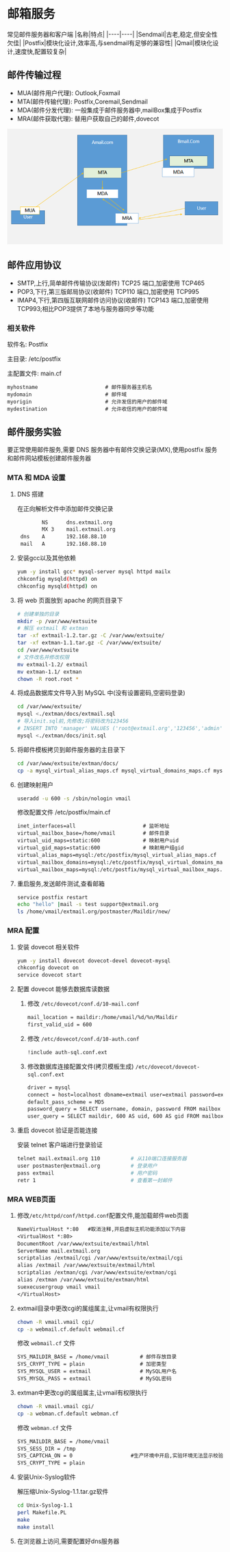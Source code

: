 # 邮箱服务

常见邮件服务器和客户端
|名称|特点|
|----|----|
|Sendmail|古老,稳定,但安全性欠佳|
|Postfix|模块化设计,效率高,与sendmail有足够的兼容性|
|Qmail|模块化设计,速度快,配置较复杂|

## 邮件传输过程

* MUA(邮件用户代理): Outlook,Foxmail
* MTA(邮件传输代理): Postfix,Coremail,Sendmail
* MDA(邮件分发代理): 一般集成于邮件服务器中,mailBox集成于Postfix
* MRA(邮件获取代理): 替用户获取自己的邮件,dovecot

![邮件传输过程](Pics/MailTrans.png)

## 邮件应用协议

* SMTP,上行,简单邮件传输协议(发邮件) TCP25 端口,加密使用 TCP465
* POP3,下行,第三版邮局协议(收邮件) TCP110 端口,加密使用 TCP995
* IMAP4,下行,第四版互联网邮件访问协议(收邮件) TCP143 端口,加密使用 TCP993;相比POP3提供了本地与服务器同步等功能

### 相关软件

软件名: Postfix

主目录: /etc/postfix

主配置文件: main.cf

```txt
myhostname                      # 邮件服务器主机名
mydomain                        # 邮件域
myorigin                        # 允许发信的用户的邮件域
mydestination                   # 允许收信的用户的邮件域
```

## 邮件服务实验

要正常使用邮件服务,需要 DNS 服务器中有邮件交换记录(MX),使用postfix 服务和邮件网站模板创建邮件服务器

### MTA 和 MDA 设置

1. DNS 搭建

   在正向解析文件中添加邮件交换记录

   ```txt
           NS      dns.extmail.org
           MX 3    mail.extmail.org
    dns    A       192.168.88.10
    mail   A       192.168.88.10
   ```

2. 安装gcc以及其他依赖

   ```bash
   yum -y install gcc* mysql-server mysql httpd mailx
   chkconfig mysqld(httpd) on
   chkconfig mysqld(httpd) on
   ```

3. 将 web 页面放到 apache 的网页目录下

   ```bash
   # 创建单独的目录
   mkdir -p /var/www/extsuite
   # 解压 extmail 和 extman
   tar -xf extmail-1.2.tar.gz -C /var/www/extsuite/
   tar -xf extman-1.1.tar.gz -C /var/www/extsuite/
   cd /var/www/extsuite
   # 文件改名并修改权限
   mv extmail-1.2/ extmail
   mv extman-1.1/ extman
   chown -R root.root *
   ```

4. 将成品数据库文件导入到 MySQL 中(没有设置密码,空密码登录)

   ```bash
   cd /var/www/extsuite/
   mysql <./extman/docs/extmail.sql
   # 导入init.sql前,先修改;将密码改为123456
   # INSERT INTO 'manager' VALUES ('root@extmail.org','123456','admin','root')
   mysql <./extman/docs/init.sql
   ```

5. 将邮件模板拷贝到邮件服务器的主目录下

   ```bash
   cd /var/www/extsuite/extman/docs/
   cp -a mysql_virtual_alias_maps.cf mysql_virtual_domains_maps.cf mysql_virtual_mailbox_maps.cf /etc/postfix/
   ```

6. 创建映射用户

   ```bash
   useradd -u 600 -s /sbin/nologin vmail
   ```

   修改配置文件 /etc/postfix/main.cf

   ```txt
   inet_interfaces=all                      # 监听地址
   virtual_mailbox_base=/home/vmail         # 邮件目录
   virtual_uid_maps=static:600              # 映射用户uid
   virtual_gid_maps=static:600              # 映射用户组gid
   virtual_alias_maps=mysql:/etc/postfix/mysql_virtual_alias_maps.cf
   virtual_mailbox_domains=mysql:/etc/postfix/mysql_virtual_domains_maps.cf
   virtual_mailbox_maps=mysql:/etc/postfix/mysql_virtual_mailbox_maps.cf
   ```

7. 重启服务,发送邮件测试,查看邮箱

   ```bash
   service postfix restart
   echo "hello" |mail -s test support@extmail.org
   ls /home/vmail/extmail.org/postmaster/Maildir/new/
   ```

### MRA 配置

1. 安装 dovecot 相关软件

   ```bash
   yum -y install dovecot dovecot-devel dovecot-mysql
   chkconfig dovecot on
   service dovecot start
   ```

2. 配置 dovecot 能够去数据库读数据

   1. 修改 `/etc/dovecot/conf.d/10-mail.conf`

      ```txt
      mail_location = maildir:/home/vmail/%d/%n/Maildir
      first_valid_uid = 600
      ```

   2. 修改 `/etc/dovecot/conf.d/10-auth.conf`

      ```txt
      !include auth-sql.conf.ext
      ```

   3. 修改数据库连接配置文件(拷贝模板生成) `/etc/dovecot/dovecot-sql.conf.ext`

      ```txt
      driver = mysql
      connect = host=localhost dbname=extmail user=extmail password=extmail
      default_pass_scheme = MD5
      password_query = SELECT username, domain, password FROM mailbox WHERE username = '%u' AND domain = '%d'
      user_query = SELECT maildir, 600 AS uid, 600 AS gid FROM mailbox WHERE username = '%u'
      ```

3. 重启 dovecot 验证是否能连接

   安装 telnet 客户端进行登录验证

   ```bash
   telnet mail.extmail.org 110          # 从110端口连接服务器
   user postmaster@extmail.org          # 登录用户
   pass extmail                         # 用户密码
   retr 1                               # 查看第一封邮件
   ```

### MRA WEB页面

1. 修改`/etc/httpd/conf/httpd.conf`配置文件,能加载邮件web页面

   ```txt
   NameVirtualHost *:80   #取消注释,开启虚拟主机功能添加以下内容
   <VirtualHost *:80>
   DocumentRoot /var/www/extsuite/extmail/html
   ServerName mail.extmail.org
   scriptalias /extmail/cgi /var/www/extsuite/extmail/cgi
   alias /extmail /var/www/extsuite/extmail/html
   scriptalias /extman/cgi /var/www/extsuite/extman/cgi
   alias /extman /var/www/extsuite/extman/html
   suexecusergroup vmail vmail
   </VirtualHost>
   ```

2. extmail目录中更改cgi的属组属主,让vmail有权限执行

   ```bash
   chown -R vmail.vmail cgi/
   cp -a webmail.cf.default webmail.cf
   ```

   修改 `webmail.cf` 文件

   ```txt
   SYS_MAILDIR_BASE = /home/vmail          # 邮件存放目录
   SYS_CRYPT_TYPE = plain                  # 加密类型
   SYS_MYSQL_USER = extmail                # MySQL用户名
   SYS_MYSQL_PASS = extmail                # MySQL密码
   ```

3. extman中更改cgi的属组属主,让vmail有权限执行

   ```bash
   chown -R vmail.vmail cgi/
   cp -a webman.cf.default webman.cf
   ```

   修改 `webman.cf` 文件

   ```txt
   SYS_MAILDIR_BASE = /home/vmail
   SYS_SESS_DIR = /tmp
   SYS_CAPTCHA_ON = 0                   #生产环境中开启,实验环境无法显示校验码
   SYS_CRYPT_TYPE = plain
   ```

4. 安装Unix-Syslog软件

   解压缩Unix-Syslog-1.1.tar.gz软件

   ```bash
   cd Unix-Syslog-1.1
   perl Makefile.PL
   make
   make install
   ```

5. 在浏览器上访问,需要配置好dns服务器
